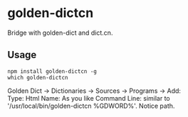 golden-dictcn
=============

Bridge with golden-dict and dict.cn.

Usage
-----

    npm install golden-dictcn -g
    which golden-dictcn

Golden Dict -> Dictionaries -> Sources -> Programs -> Add:  
Type: Html
Name: As you like
Command Line: similar to '/usr/local/bin/golden-dictcn %GDWORD%'. Notice path.
